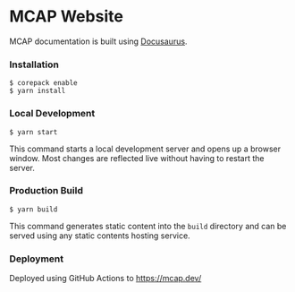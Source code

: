 # MCAP Website

MCAP documentation is built using [Docusaurus](https://docusaurus.io/).

### Installation

```
$ corepack enable
$ yarn install
```

### Local Development

```
$ yarn start
```

This command starts a local development server and opens up a browser window. Most changes are reflected live without having to restart the server.

### Production Build

```
$ yarn build
```

This command generates static content into the `build` directory and can be served using any static contents hosting service.

### Deployment

Deployed using GitHub Actions to https://mcap.dev/
